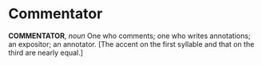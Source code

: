 # Commentator

**COMMENTATOR**, _noun_ One who comments; one who writes annotations; an expositor; an annotator. \[The accent on the first syllable and that on the third are nearly equal.\]